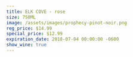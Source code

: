 ```yaml
---
title: ELK COVE - rose
size: 750ML
image: /assets/images/prophecy-pinot-noir.png
reg_price: $14.99
special_price: $12.99
expiration_date: 2018-07-04 00:00:00 -0600
show_wine: true
---
```


